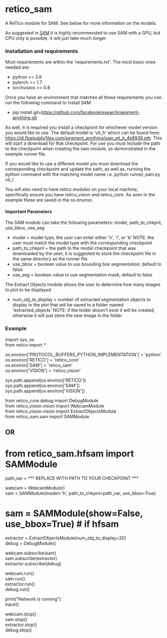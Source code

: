 # retico_sam
A ReTico module for SAM. See below for more information on the models.

As suggested in [SAM](https://github.com/facebookresearch/segment-anything) it is highly recommended to use SAM with a GPU, but CPU only is possible, it will just take much longer.

### Installation and requirements
Most requirements are within the 'requirements.txt'.
The most basic ones needed are:
* python >= 3.8
* pytorch >= 1.7
* torchvision >= 0.8

Once you have an environment that matches all these requirements you can run the following command to install SAM 
* pip install git+https://github.com/facebookresearch/segment-anything.git

As well, it is required you install a checkpoint for whichever model version you would like to use. The default model is 'vit_h' which can be found here: https://dl.fbaipublicfiles.com/segment_anything/sam_vit_h_4b8939.pth. This will start a download for that checkpoint. For use you must include the path to the checkpoint when creating the sam module, as demonstrated in the example runner file. 

If you would like to use a different model you must download the corresponding checkpoint and update the path, as well as, running the python command with the matching model name i.e. python runner_sam.py vit_l

You will also need to have retico modules on your local machine, specifically ensure you have retico_vision and retico_core. As seen in the example these are saved in the os.environ.

#### Important Parameters
The SAM module can take the following parameters: model, path_to_chkpnt, use_bbox, use_seg
* model = model type, the user can enter either 'h', 'l', or 'b' NOTE: the user must match the model type with the corresponding checkpoint
* path_to_chkpnt = the path to the model checkpoint that was downloaded by the user; it is suggested to store the checkpoint file in the same directory as the runner file 
* use_bbox = boolean value to use bounding box segmentation; default to false 
* use_seg = boolean value to use segmentation mask; default to false 

The Extract Objects module allows the user to determine how many images to plot to be displayed
* num_obj_to_display = number of extracted segmentation objects to display in the plot that will be saved to a folder named 'extracted_objects' NOTE: if the folder doesn't exist it will be created, otherwise it will just store the new image in the folder

### Example
import sys, os  
from retico import *  

os.environ['PROTOCOL_BUFFERS_PYTHON_IMPLEMENTATION'] = 'python'  
os.environ['RETICO'] = 'retico_core'  
os.environ['SAM'] = 'retico_sam'  
os.environ['VISION'] = 'retico_vision'

sys.path.append(os.environ['RETICO'])  
sys.path.append(os.environ['SAM'])  
sys.path.append(os.environ['VISION'])

from retico_core.debug import DebugModule   
from retico_vision.vision import WebcamModule  
from retico_vision.vision import ExtractObjectsModule   
from retico_sam.sam import SAMModule  
## OR
# from retico_sam.hfsam import SAMModule
  
path_var = *** REPLACE WITH PATH TO YOUR CHECKPOINT ***


webcam = WebcamModule()  
sam = SAMModule(model='h', path_to_chkpnt=path_var, use_bbox=True)  
# sam = SAMModule(show=False, use_bbox=True)   # if hfsam
extractor = ExtractObjectsModule(num_obj_to_display=20)  
debug = DebugModule()  

webcam.subscribe(sam)  
sam.subscribe(extractor)  
extractor.subscribe(debug)    

webcam.run()  
sam.run()  
extractor.run()  
debug.run()  

print("Network is running")  
input()  

webcam.stop()  
sam.stop()  
extractor.stop()   
debug.stop()  
